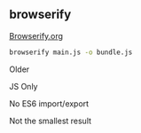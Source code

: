 ##  browserify

[Browserify.org](http://browserify.org/)

```bash
browserify main.js -o bundle.js
```

Older <!-- .element: class="fragment" -->

JS Only <!-- .element: class="fragment" -->

No ES6 import/export <!-- .element: class="fragment" -->

Not the smallest result <!-- .element: class="fragment" -->

